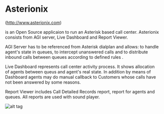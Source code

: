 <h1>Asterionix</h1>

(http://www.asterionix.com)

is an Open Source applicaion to run an Asterisk based call center. Asterionix consists from AGI server, Live Dashboard and Report Viewer.

AGI Server has to be referenced from Asterisk dialplan and allows: to handle agent's state in queues, to intercept unanswered calls and to distribute inbound calls between queues according to defined rules .

Live Dashboard represents call center activity process. It shows allocation of agents between queus and agent's real state. In addition by means of Dashboard agents may do manual callback to Customers whose calls have not been answered by some reasons.

Report Viewer includes Call Detailed Records report, report for agents and queues. All reports are used with sound player.

![alt tag](http://asterionix.com/img/pics/dashboard-7-big.jpg)
